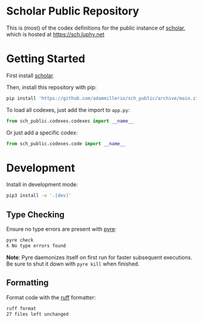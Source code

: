 # Scholar Public Repository

This is (most) of the codex definitions for the public instance of
[scholar](https://github.com/adammillerio/sch), which is hosted at https://sch.luphy.net

# Getting Started

First install [scholar](https://github.com/adammillerio/sch).

Then, install this repository with pip:
```bash
pip install 'https://github.com/adammillerio/sch_public/archive/main.zip'
```

To load all codexes, just add the import to `app.py`:
```python
from sch_public.codexes.codexes import __name__
```

Or just add a specific codex:
```python
from sch_public.codexes.code import __name__
```

# Development

Install in development mode:
```bash
pip3 install -e '.[dev]'
```

## Type Checking

Ensure no type errors are present with [pyre](https://github.com/facebook/pyre-check):

```bash
pyre check              
ƛ No type errors found
```

**Note**: Pyre daemonizes itself on first run for faster subsequent executions. Be
sure to shut it down with `pyre kill` when finished.

## Formatting

Format code with the [ruff](https://github.com/astral-sh/ruff) formatter:

```bash
ruff format
27 files left unchanged
```
